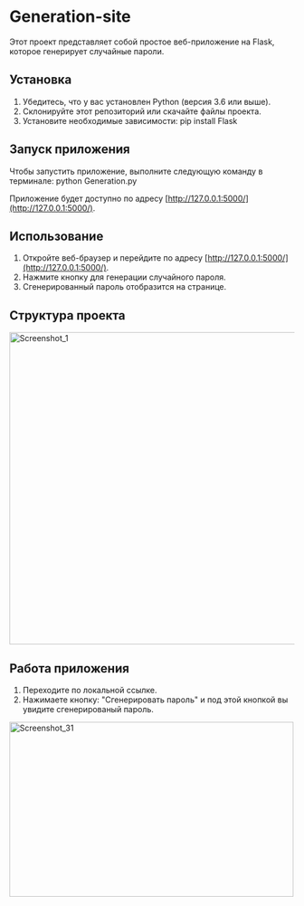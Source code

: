# Generation-site

Этот проект представляет собой простое веб-приложение на Flask, которое генерирует случайные пароли. 

## Установка

1. Убедитесь, что у вас установлен Python (версия 3.6 или выше).
2. Склонируйте этот репозиторий или скачайте файлы проекта.
3. Установите необходимые зависимости: pip install Flask

## Запуск приложения

Чтобы запустить приложение, выполните следующую команду в терминале: python Generation.py

Приложение будет доступно по адресу [http://127.0.0.1:5000/](http://127.0.0.1:5000/).

## Использование

1. Откройте веб-браузер и перейдите по адресу [http://127.0.0.1:5000/](http://127.0.0.1:5000/).
2. Нажмите кнопку для генерации случайного пароля.
3. Сгенерированный пароль отобразится на странице.

## Структура проекта
<img width="803" height="552" alt="Screenshot_1" src="https://github.com/user-attachments/assets/416d99f3-eb84-4f2c-b8b0-dc7d4fbbd504" />

## Работа приложения

1. Переходите по локальной ссылке.
2. Нажимаете кнопку: "Сгенерировать пароль" и под этой кнопкой вы увидите сгенерированый пароль.
<img width="502" height="309" alt="Screenshot_31" src="https://github.com/user-attachments/assets/72b9a701-a9f8-4445-bed4-79db4f89edf2" />


   
   
